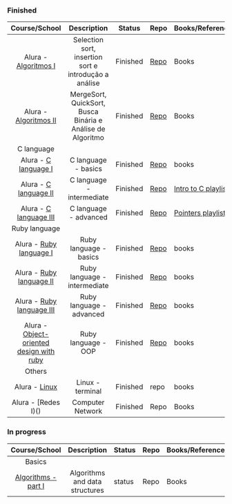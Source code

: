 ### Finished
  
  | Course/School | Description | Status | Repo | Books/References | Certificate |
  | :---: | :---: | --- | --- | --- | --- |
  | Alura - [Algoritmos I](https://cursos.alura.com.br/course/projetos-de-algoritmos-1) | Selection sort, insertion sort e introdução a análise | Finished | [Repo](https://github.com/biancaguzenski/basic-algorithms-and-data-structures) | Books | [Link](https://cursos.alura.com.br/user/biancalway/course/projetos-de-algoritmos-1/certificate) |
  | Alura - [Algoritmos II](https://cursos.alura.com.br/course/projetos-de-algoritmos-2) | MergeSort, QuickSort, Busca Binária e Análise de Algoritmo | Finished | [Repo](https://github.com/biancaguzenski/basic-algorithms-and-data-structures) | Books | [Link](https://cursos.alura.com.br/user/biancalway/course/projetos-de-algoritmos-2/formalCertificate) |
  | C language |
  | Alura - [C language I](https://cursos.alura.com.br/course/introducao-a-programacao-com-c-parte-1) | C language - basics | Finished | [Repo](https://github.com/biancaguzenski/projects-courses)| books | [Link](https://cursos.alura.com.br/user/biancalway/course/introducao-a-programacao-com-c-parte-1/formalCertificate) |
  | Alura - [C language II](https://cursos.alura.com.br/course/introducao-a-programacao-com-c-parte-2) | C language - intermediate | Finished | [Repo](https://github.com/biancaguzenski/projects-courses) | [Intro to C playlist](https://www.youtube.com/playlist?list=PL2_aWCzGMAwLSqGsERZGXGkA5AfMhcknE) | [Link](https://cursos.alura.com.br/user/biancalway/course/introducao-a-programacao-com-c-parte-2/formalCertificate)
  | Alura - [C language III](https://cursos.alura.com.br/course/introducao-a-programacao-com-c-parte-3) | C language - advanced | Finished | [Repo](https://github.com/biancaguzenski/projects-courses) | [Pointers playlist](https://www.youtube.com/playlist?list=PL2_aWCzGMAwLZp6LMUKI3cc7pgGsasm2) | [Link](https://cursos.alura.com.br/user/biancalway/course/introducao-a-programacao-com-c-parte-3/formalCertificate) |
  | Ruby language |
  | Alura - [Ruby language I](https://cursos.alura.com.br/course/introducao-a-programacao-com-ruby-e-jogos-1) | Ruby language - basics | Finished| [Repo](https://github.com/biancaguzenski/projects-courses) | books | [Link](https://cursos.alura.com.br/user/biancalway/course/introducao-a-programacao-com-ruby-e-jogos-1/formalCertificate) |
  | Alura - [Ruby language II](https://cursos.alura.com.br/course/introducao-a-programacao-com-ruby-e-jogos-2) | Ruby language - intermediate | Finished| [Repo](https://github.com/biancaguzenski/projects-courses) | books | [Link](https://cursos.alura.com.br/user/biancalway/course/introducao-a-programacao-com-ruby-e-jogos-2/formalCertificate)
  | Alura - [Ruby language III](https://cursos.alura.com.br/course/introducao-a-programacao-com-ruby-e-jogos-3) | Ruby language - advanced | Finished| [Repo](https://github.com/biancaguzenski/projects-courses) | books | [Link](https://cursos.alura.com.br/user/biancalway/course/introducao-a-programacao-com-ruby-e-jogos-3/formalCertificate)
  | Alura - [Object-oriented design with ruby](https://cursos.alura.com.br/course/orientacao-objetos-ruby) | Ruby language - OOP | Finished | [Repo](https://github.com/biancaguzenski/projects-courses) | books | Link)
  | Others |
  | Alura - [Linux](https://cursos.alura.com.br/course/linux-ubuntu) | Linux - terminal | Finished | repo | books | [Link](https://cursos.alura.com.br/user/biancalway/course/linux-ubuntu/formalCertificate) |
  | Alura - [Redes I)() | Computer Network | Finished | Repo | Books | Link |

### In progress 
  
  | Course/School | Description | Status | Repo | Books/References | Certificate |
  | :---: | :---: | --- | --- | --- | --- |  
  | Basics |
  | [Algorithms - part I](https://www.coursera.org/learn/algorithms-part1/home/welcome) | Algorithms and data structures | status | Repo | Books | |
